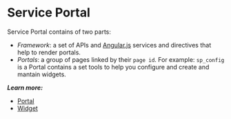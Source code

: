 # Service Portal
Service Portal contains of two parts: 
- *Framework*: a set of APIs and [Angular.js](https://angularjs.org/) services and directives that help to render portals.
- *Portals*: a group of pages linked by their `page id`. For example: `sp_config` is a Portal contains a set tools to help you configure and create and mantain widgets.

***Learn more:***

+ [Portal](/portal.md)
+ [Widget](/widget.md)
